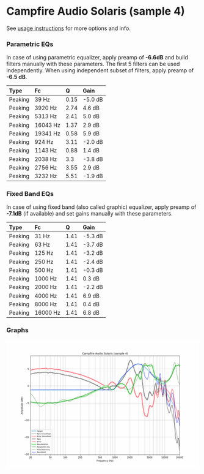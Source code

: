 # Campfire Audio Solaris (sample 4)
See [usage instructions](https://github.com/jaakkopasanen/AutoEq#usage) for more options and info.

### Parametric EQs
In case of using parametric equalizer, apply preamp of **-6.6dB** and build filters manually
with these parameters. The first 5 filters can be used independently.
When using independent subset of filters, apply preamp of **-6.5 dB**.

| Type    | Fc       |    Q | Gain    |
|:--------|:---------|:-----|:--------|
| Peaking | 39 Hz    | 0.15 | -5.0 dB |
| Peaking | 3920 Hz  | 2.74 | 4.6 dB  |
| Peaking | 5313 Hz  | 2.41 | 5.0 dB  |
| Peaking | 16043 Hz | 1.37 | 2.9 dB  |
| Peaking | 19341 Hz | 0.58 | 5.9 dB  |
| Peaking | 924 Hz   | 3.11 | -2.0 dB |
| Peaking | 1143 Hz  | 0.88 | 1.4 dB  |
| Peaking | 2038 Hz  | 3.3  | -3.8 dB |
| Peaking | 2756 Hz  | 3.55 | 2.9 dB  |
| Peaking | 3232 Hz  | 5.51 | -1.9 dB |

### Fixed Band EQs
In case of using fixed band (also called graphic) equalizer, apply preamp of **-7.1dB**
(if available) and set gains manually with these parameters.

| Type    | Fc       |    Q | Gain    |
|:--------|:---------|:-----|:--------|
| Peaking | 31 Hz    | 1.41 | -5.3 dB |
| Peaking | 63 Hz    | 1.41 | -3.7 dB |
| Peaking | 125 Hz   | 1.41 | -3.2 dB |
| Peaking | 250 Hz   | 1.41 | -2.4 dB |
| Peaking | 500 Hz   | 1.41 | -0.3 dB |
| Peaking | 1000 Hz  | 1.41 | 0.3 dB  |
| Peaking | 2000 Hz  | 1.41 | -2.2 dB |
| Peaking | 4000 Hz  | 1.41 | 6.9 dB  |
| Peaking | 8000 Hz  | 1.41 | 0.4 dB  |
| Peaking | 16000 Hz | 1.41 | 6.8 dB  |

### Graphs
![](./Campfire%20Audio%20Solaris%20(sample%204).png)